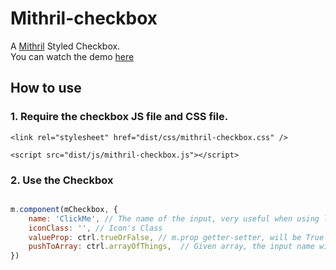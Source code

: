 # Mithril-checkbox
A [Mithril](https://lhorie.github.io/mithril/) Styled Checkbox.  
You can watch the demo [here](https://arabyalhomsi.github.io/mithril-checkbox/)

## How to use

### 1. Require the checkbox JS file and CSS file.

`<link rel="stylesheet" href="dist/css/mithril-checkbox.css" />`

`<script src="dist/js/mithril-checkbox.js"></script>`

### 2. Use the Checkbox

```js

m.component(mCheckbox, {
	name: 'ClickMe', // The name of the input, very useful when using labels
	iconClass: '', // Icon's Class
	valueProp: ctrl.trueOrFalse, // m.prop getter-setter, will be True when checked and False when not 
	pushToArray: ctrl.arrayOfThings,  // Given array, the input name will be pushed to it, when being checked.
})

```
